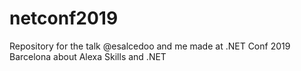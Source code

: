 # netconf2019
Repository for the talk @esalcedoo and me made at .NET Conf 2019 Barcelona about Alexa Skills and .NET
